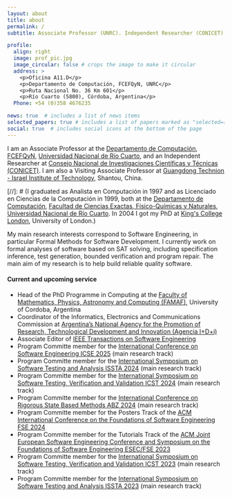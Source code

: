 ```yaml
---
layout: about
title: about
permalink: /
subtitle: Associate Professor (UNRC). Independent Researcher (CONICET). Visiting Associate Professor (GTIIT).

profile:
  align: right
  image: prof_pic.jpg
  image_circular: false # crops the image to make it circular
  address: >
    <p>Oficina A11.D</p>
    <p>Departamento de Computación, FCEFQyN, UNRC</p>
    <p>Ruta Nacional No. 36 Km 601</p>
    <p>Río Cuarto (5800), Córdoba, Argentina</p>
  Phone: +54 (0)358 4676235

news: true  # includes a list of news items
selected_papers: true # includes a list of papers marked as "selected={true}"
social: true  # includes social icons at the bottom of the page
---
```


I am an Associate Professor at the [Departamento de Computación](https://dc.exa.unrc.edu.ar), [FCEFQyN](https://www.exa.unrc.edu.ar), [Universidad Nacional de Río Cuarto](https://www.unrc.edu.ar), and an Independent Researcher at [Consejo Nacional de Investigaciones Científicas y Técnicas (CONICET)](https://conicet.gov.ar). I am also a Visiting Associate Professor at [Guangdong Technion - Israel Institute of Technology](https://www.gtiit.edu.cn), Shantou, China.

[//]: # (I graduated as Analista en Computación in 1997 and as Licenciado en Ciencias de la Computación in 1999, both at the [Departamento de Computación](https://dc.exa.unrc.edu.ar), [Facultad de Ciencias Exactas, Físico-Químicas y Naturales](https://www.exa.unrc.edu.ar), [Universidad Nacional de Río Cuarto](https://www.unrc.edu.ar). In 2004 I got my PhD at [King's College London](https://www.kcl.ac.uk), University of London.)

My main research interests correspond to Software Engineering, in particular Formal Methods for Software Development. I currently work on formal analyses of software based on SAT solving, including specification inference, test generation, bounded verification and program repair. The main aim of my research is to help build reliable quality software.

#### Current and upcoming service

* Head of the PhD Programme in Computing at the [Faculty of Mathematics, Physics, Astronomy and Computing (FAMAF)](https://www.famaf.unc.edu.ar), University of Cordoba, Argentina 
* Coordinator of the Informatics, Electronics and Communications Commission at [Argentina’s National Agency for the Promotion of Research, Technological Development and Innovation (Agencia I+D+i)](https://www.argentina.gob.ar/ciencia/agencia)
* Associate Editor of [IEEE Transactions on Software Engineering](https://ieeexplore.ieee.org/xpl/RecentIssue.jsp?punumber=32) 
* Program Committe member for the [International Conference on Software Engineering ICSE 2025](https://conf.researchr.org/home/icse-2025) (main research track)
* Program Committe member for the [International Symposium on Software Testing and Analysis ISSTA 2024](https://conf.researchr.org/home/issta-2024) (main research track)
* Program Committe member for the [International Symposium on Software Testing, Verification and Validation ICST 2024](https://conf.researchr.org/home/icst-2024) (main research track)
* Program Committe member for the [International Conference on Rigorous State Based Methods ABZ 2024](https://abz-conf.org/site/2024/) (main research track)
* Program Committe member for the Posters Track of the [ACM International Conference on the Foundations of Software Engineering FSE 2024](https://2024.esec-fse.org) 
* Program Committe member for the Tutorials Track of the [ACM Joint European Software Engineering Conference and Symposium on the Foundations of Software Engineering ESEC/FSE 2023](https://2023.esec-fse.org) 
* Program Committe member for the [International Symposium on Software Testing, Verification and Validation ICST 2023](https://conf.researchr.org/home/icst-2023) (main research track)
* Program Committe member for the [International Symposium on Software Testing and Analysis ISSTA 2023](https://conf.researchr.org/home/issta-2023) (main research track)


